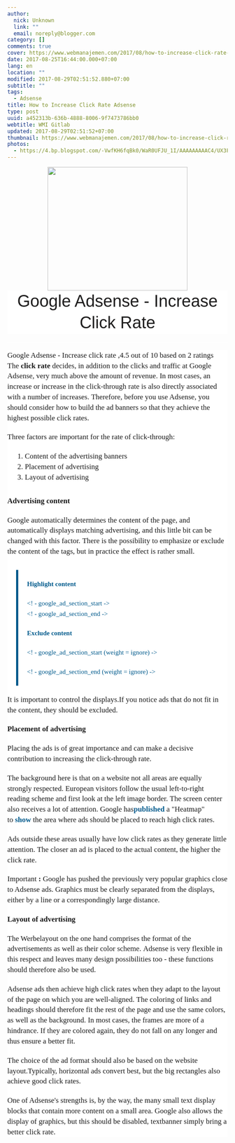 ```yaml
---
author:
  nick: Unknown
  link: ""
  email: noreply@blogger.com
category: []
comments: true
cover: https://www.webmanajemen.com/2017/08/how-to-increase-click-rate-adsense/400f9b0dc491372ff1fa19bb0c5c032b.png
date: 2017-08-25T16:44:00.000+07:00
lang: en
location: ""
modified: 2017-08-29T02:51:52.880+07:00
subtitle: ""
tags:
  - Adsense
title: How to Increase Click Rate Adsense
type: post
uuid: a452313b-636b-4888-8006-9f7473786bb0
webtitle: WMI Gitlab
updated: 2017-08-29T02:51:52+07:00
thumbnail: https://www.webmanajemen.com/2017/08/how-to-increase-click-rate-adsense/400f9b0dc491372ff1fa19bb0c5c032b.png
photos:
  - https://4.bp.blogspot.com/-VwfKH6fqBk0/WaR0UFJU_1I/AAAAAAAAAC4/UX3FZFBayIcxGx5tHIiHEYiiFB0YR93YQCLcBGAs/s320/adsense-ctr-device-1348751497.png
---
```


<div class="separator" style="clear: both; text-align: center;"><a href="https://4.bp.blogspot.com/-VwfKH6fqBk0/WaR0UFJU_1I/AAAAAAAAAC4/UX3FZFBayIcxGx5tHIiHEYiiFB0YR93YQCLcBGAs/s1600/adsense-ctr-device-1348751497.png" imageanchor="1" style="margin-left: 1em; margin-right: 1em;" rel="noopener noreferer nofollow"><img border="0" src="https://4.bp.blogspot.com/-VwfKH6fqBk0/WaR0UFJU_1I/AAAAAAAAAC4/UX3FZFBayIcxGx5tHIiHEYiiFB0YR93YQCLcBGAs/s320/adsense-ctr-device-1348751497.png" width="320" height="282" data-original-width="253" data-original-height="223"></a></div><header class="entry-header clearfix" style="background-color: white; border: 0px; font-family: 'PT Serif', Georgia, Times, 'Times New Roman', serif; font-size: 16px; line-height: 25.600000381469727px; margin: 0px; padding: 0px; vertical-align: baseline;"><h1 class="entry-title" style="-webkit-transition: all 0.5s; border: 0px; color: #1f1e1e; font-family: Oswald, Helvetica, Arial, sans-serif; font-size: 2.375rem; font-style: inherit; font-variant: inherit; font-weight: 400; line-height: 1.3; margin: 0px 0px 20px; padding: 0px; text-transform: capitalize; transition: all 0.5s; vertical-align: baseline;"><span class="notranslate" style="border: 0px; font-family: inherit; font-size: inherit; font-style: inherit; font-variant: inherit; font-weight: inherit; line-height: inherit; margin: 0px; padding: 0px; vertical-align: baseline;">Google Adsense - Increase Click Rate</span></h1></header><hr style="background-color: white; font-family: 'PT Serif', Georgia, Times, 'Times New Roman', serif; font-size: 16px; line-height: 25.600000381469727px;"><div class="entry-content clearfix" style="background-color: white; border: 0px; font-family: 'PT Serif', Georgia, Times, 'Times New Roman', serif; font-size: 1.063rem; line-height: 1.4; margin: 0px; padding: 0px; vertical-align: baseline;"><span class="notranslate" style="border: 0px; font-family: inherit; font-size: inherit; font-style: inherit; font-variant: inherit; font-weight: inherit; line-height: inherit; margin: 0px; padding: 0px; vertical-align: baseline;"><span class="hreview-aggregate" style="border: 0px; font-family: inherit; font-size: inherit; font-style: inherit; font-variant: inherit; font-weight: inherit; line-height: inherit; margin: 0px; padding: 0px; vertical-align: baseline;"><span class="item" style="border: 0px; font-family: inherit; font-size: inherit; font-style: inherit; font-variant: inherit; font-weight: inherit; line-height: inherit; margin: 0px; padding: 0px; vertical-align: baseline;"><span class="fn" style="border: 0px; font-family: inherit; font-size: inherit; font-style: inherit; font-variant: inherit; font-weight: inherit; line-height: inherit; margin: 0px; padding: 0px; vertical-align: baseline;">Google Adsense - Increase click rate</span></span>&nbsp;,<span class="rating" style="border: 0px; font-family: inherit; font-size: inherit; font-style: inherit; font-variant: inherit; font-weight: inherit; line-height: inherit; margin: 0px; padding: 0px; vertical-align: baseline;"><span class="average" style="border: 0px; font-family: inherit; font-size: inherit; font-style: inherit; font-variant: inherit; font-weight: inherit; line-height: inherit; margin: 0px; padding: 0px; vertical-align: baseline;">4.5</span>&nbsp;out of&nbsp;<span class="best" style="border: 0px; font-family: inherit; font-size: inherit; font-style: inherit; font-variant: inherit; font-weight: inherit; line-height: inherit; margin: 0px; padding: 0px; vertical-align: baseline;">10</span>&nbsp;based on&nbsp;<span class="votes" style="border: 0px; font-family: inherit; font-size: inherit; font-style: inherit; font-variant: inherit; font-weight: inherit; line-height: inherit; margin: 0px; padding: 0px; vertical-align: baseline;">2</span>&nbsp;ratings</span></span></span><span class="hreview-aggregate" style="border: 0px; font-family: inherit; font-size: inherit; font-style: inherit; font-variant: inherit; font-weight: inherit; line-height: inherit; margin: 0px; padding: 0px; vertical-align: baseline;"><span class="rating" style="border: 0px; font-family: inherit; font-size: inherit; font-style: inherit; font-variant: inherit; font-weight: inherit; line-height: inherit; margin: 0px; padding: 0px; vertical-align: baseline;"><span class="summary" style="border: 0px; font-family: inherit; font-size: inherit; font-style: inherit; font-variant: inherit; font-weight: inherit; line-height: inherit; margin: 0px; padding: 0px; vertical-align: baseline;"></span></span></span><div style="border: 0px; font-family: inherit; font-size: inherit; font-style: inherit; font-variant: inherit; font-weight: inherit; line-height: inherit; margin-bottom: 1.25rem; padding: 0px; vertical-align: baseline;"><span class="notranslate" style="border: 0px; font-family: inherit; font-size: inherit; font-style: inherit; font-variant: inherit; font-weight: inherit; line-height: inherit; margin: 0px; padding: 0px; vertical-align: baseline;">The&nbsp;<span style="border: 0px; font-family: inherit; font-size: inherit; font-style: inherit; font-variant: inherit; font-weight: 900; line-height: inherit; margin: 0px; padding: 0px; vertical-align: baseline;">click rate</span>&nbsp;decides, in addition to the clicks and traffic at Google Adsense, very much above the amount of revenue.</span>&nbsp;<span class="notranslate" style="border: 0px; font-family: inherit; font-size: inherit; font-style: inherit; font-variant: inherit; font-weight: inherit; line-height: inherit; margin: 0px; padding: 0px; vertical-align: baseline;">In most cases, an increase or increase in the click-through rate is also directly associated with a number of increases.</span>&nbsp;<span class="notranslate" style="border: 0px; font-family: inherit; font-size: inherit; font-style: inherit; font-variant: inherit; font-weight: inherit; line-height: inherit; margin: 0px; padding: 0px; vertical-align: baseline;">Therefore, before you use Adsense, you should consider how to build the ad banners so that they achieve the highest possible click rates.</span></div><div style="border: 0px; font-family: inherit; font-size: inherit; font-style: inherit; font-variant: inherit; font-weight: inherit; line-height: inherit; margin-bottom: 1.25rem; padding: 0px; vertical-align: baseline;"><span class="notranslate" style="border: 0px; font-family: inherit; font-size: inherit; font-style: inherit; font-variant: inherit; font-weight: inherit; line-height: inherit; margin: 0px; padding: 0px; vertical-align: baseline;">Three factors are important for the rate of click-through:</span></div><ol style="border: 0px; font-family: inherit; font-size: inherit; font-style: inherit; font-variant: inherit; font-weight: inherit; line-height: inherit; list-style-image: initial; list-style-position: initial; margin: 0px 0px 1.875rem 2.5rem; padding: 0px; vertical-align: baseline;"><li style="border: 0px; font-family: inherit; font-size: inherit; font-style: inherit; font-variant: inherit; font-weight: inherit; line-height: inherit; margin: 0px; padding: 0px; vertical-align: baseline;"><span class="notranslate" style="border: 0px; font-family: inherit; font-size: inherit; font-style: inherit; font-variant: inherit; font-weight: inherit; line-height: inherit; margin: 0px; padding: 0px; vertical-align: baseline;">Content of the advertising banners</span></li><li style="border: 0px; font-family: inherit; font-size: inherit; font-style: inherit; font-variant: inherit; font-weight: inherit; line-height: inherit; margin: 0px; padding: 0px; vertical-align: baseline;"><span class="notranslate" style="border: 0px; font-family: inherit; font-size: inherit; font-style: inherit; font-variant: inherit; font-weight: inherit; line-height: inherit; margin: 0px; padding: 0px; vertical-align: baseline;">Placement of advertising</span></li><li style="border: 0px; font-family: inherit; font-size: inherit; font-style: inherit; font-variant: inherit; font-weight: inherit; line-height: inherit; margin: 0px; padding: 0px; vertical-align: baseline;"><span class="notranslate" style="border: 0px; font-family: inherit; font-size: inherit; font-style: inherit; font-variant: inherit; font-weight: inherit; line-height: inherit; margin: 0px; padding: 0px; vertical-align: baseline;">Layout of advertising</span></li></ol><div style="border: 0px; font-family: inherit; font-size: inherit; font-style: inherit; font-variant: inherit; font-weight: inherit; line-height: inherit; margin-bottom: 1.25rem; padding: 0px; vertical-align: baseline;"><span class="notranslate" style="border: 0px; font-family: inherit; font-size: inherit; font-style: inherit; font-variant: inherit; font-weight: inherit; line-height: inherit; margin: 0px; padding: 0px; vertical-align: baseline;"><span style="border: 0px; font-family: inherit; font-size: inherit; font-style: inherit; font-variant: inherit; font-weight: 900; line-height: inherit; margin: 0px; padding: 0px; vertical-align: baseline;">Advertising content</span></span></div><div style="border: 0px; font-family: inherit; font-size: inherit; font-style: inherit; font-variant: inherit; font-weight: inherit; line-height: inherit; margin-bottom: 1.25rem; padding: 0px; vertical-align: baseline;"><span class="notranslate" style="border: 0px; font-family: inherit; font-size: inherit; font-style: inherit; font-variant: inherit; font-weight: inherit; line-height: inherit; margin: 0px; padding: 0px; vertical-align: baseline;">Google automatically determines the content of the page, and automatically displays matching advertising, and this little bit can be changed with this factor.</span>&nbsp;<span class="notranslate" style="border: 0px; font-family: inherit; font-size: inherit; font-style: inherit; font-variant: inherit; font-weight: inherit; line-height: inherit; margin: 0px; padding: 0px; vertical-align: baseline;">There is the possibility to emphasize or exclude the content of the tags, but in practice the effect is rather small.</span></div><blockquote style="border-left-color: rgb(0, 90, 140); border-left-style: solid; border-width: 0px 0px 0px 5px; color: #005a8c; display: inline-block; font-family: inherit; font-size: 0.9375rem; font-style: inherit; font-variant: inherit; font-weight: inherit; line-height: 1.6; margin: 10px 20px 1.25rem; padding: 1.25rem 1.25rem 0px; quotes: none; vertical-align: baseline;"><div style="border: 0px; font-family: inherit; font-size: inherit; font-style: inherit; font-variant: inherit; font-weight: inherit; line-height: inherit; margin-bottom: 1.25rem; padding: 0px; vertical-align: baseline;"><span class="notranslate" style="border: 0px; font-family: inherit; font-size: inherit; font-style: inherit; font-variant: inherit; font-weight: inherit; line-height: inherit; margin: 0px; padding: 0px; vertical-align: baseline;"><span style="border: 0px; font-family: inherit; font-size: inherit; font-style: inherit; font-variant: inherit; font-weight: 900; line-height: inherit; margin: 0px; padding: 0px; vertical-align: baseline;">Highlight content</span></span></div><div style="border: 0px; font-family: inherit; font-size: inherit; font-style: inherit; font-variant: inherit; font-weight: inherit; line-height: inherit; margin-bottom: 1.25rem; padding: 0px; vertical-align: baseline;"><span class="notranslate" style="border: 0px; font-family: inherit; font-size: inherit; font-style: inherit; font-variant: inherit; font-weight: inherit; line-height: inherit; margin: 0px; padding: 0px; vertical-align: baseline;">&lt;! - google_ad_section_start -&gt;</span><br><span class="notranslate" style="border: 0px; font-family: inherit; font-size: inherit; font-style: inherit; font-variant: inherit; font-weight: inherit; line-height: inherit; margin: 0px; padding: 0px; vertical-align: baseline;">&lt;! - google_ad_section_end -&gt;</span></div><div style="border: 0px; font-family: inherit; font-size: inherit; font-style: inherit; font-variant: inherit; font-weight: inherit; line-height: inherit; margin-bottom: 1.25rem; padding: 0px; vertical-align: baseline;"><span class="notranslate" style="border: 0px; font-family: inherit; font-size: inherit; font-style: inherit; font-variant: inherit; font-weight: inherit; line-height: inherit; margin: 0px; padding: 0px; vertical-align: baseline;"><span style="border: 0px; font-family: inherit; font-size: inherit; font-style: inherit; font-variant: inherit; font-weight: 900; line-height: inherit; margin: 0px; padding: 0px; vertical-align: baseline;">Exclude content</span></span></div><div style="border: 0px; font-family: inherit; font-size: inherit; font-style: inherit; font-variant: inherit; font-weight: inherit; line-height: inherit; margin-bottom: 1.25rem; padding: 0px; vertical-align: baseline;"><span class="notranslate" style="border: 0px; font-family: inherit; font-size: inherit; font-style: inherit; font-variant: inherit; font-weight: inherit; line-height: inherit; margin: 0px; padding: 0px; vertical-align: baseline;">&lt;! - google_ad_section_start (weight = ignore) -&gt;</span></div><div style="border: 0px; font-family: inherit; font-size: inherit; font-style: inherit; font-variant: inherit; font-weight: inherit; line-height: inherit; margin-bottom: 1.25rem; padding: 0px; vertical-align: baseline;"><span class="notranslate" style="border: 0px; font-family: inherit; font-size: inherit; font-style: inherit; font-variant: inherit; font-weight: inherit; line-height: inherit; margin: 0px; padding: 0px; vertical-align: baseline;">&lt;! - google_ad_section_end (weight = ignore) -&gt;</span></div></blockquote><div style="border: 0px; font-family: inherit; font-size: inherit; font-style: inherit; font-variant: inherit; font-weight: inherit; line-height: inherit; margin-bottom: 1.25rem; padding: 0px; vertical-align: baseline;"><span class="notranslate" style="border: 0px; font-family: inherit; font-size: inherit; font-style: inherit; font-variant: inherit; font-weight: inherit; line-height: inherit; margin: 0px; padding: 0px; vertical-align: baseline;">It is important to control the displays.</span><span class="notranslate" style="border: 0px; font-family: inherit; font-size: inherit; font-style: inherit; font-variant: inherit; font-weight: inherit; line-height: inherit; margin: 0px; padding: 0px; vertical-align: baseline;">If you notice ads that do not fit in the content, they should be excluded.</span></div><div style="border: 0px; font-family: inherit; font-size: inherit; font-style: inherit; font-variant: inherit; font-weight: inherit; line-height: inherit; margin-bottom: 1.25rem; padding: 0px; vertical-align: baseline;"><span class="notranslate" style="border: 0px; font-family: inherit; font-size: inherit; font-style: inherit; font-variant: inherit; font-weight: inherit; line-height: inherit; margin: 0px; padding: 0px; vertical-align: baseline;"><span style="border: 0px; font-family: inherit; font-size: inherit; font-style: inherit; font-variant: inherit; font-weight: 900; line-height: inherit; margin: 0px; padding: 0px; vertical-align: baseline;">Placement of advertising</span></span></div><div style="border: 0px; font-family: inherit; font-size: inherit; font-style: inherit; font-variant: inherit; font-weight: inherit; line-height: inherit; margin-bottom: 1.25rem; padding: 0px; vertical-align: baseline;"><span class="notranslate" style="border: 0px; font-family: inherit; font-size: inherit; font-style: inherit; font-variant: inherit; font-weight: inherit; line-height: inherit; margin: 0px; padding: 0px; vertical-align: baseline;">Placing the ads is of great importance and can make a decisive contribution to increasing the click-through rate.</span></div><div style="border: 0px; font-family: inherit; font-size: inherit; font-style: inherit; font-variant: inherit; font-weight: inherit; line-height: inherit; margin-bottom: 1.25rem; padding: 0px; vertical-align: baseline;"><span class="notranslate" style="border: 0px; font-family: inherit; font-size: inherit; font-style: inherit; font-variant: inherit; font-weight: inherit; line-height: inherit; margin: 0px; padding: 0px; vertical-align: baseline;">The background here is that on a website not all areas are equally strongly respected.</span>&nbsp;<span class="notranslate" style="border: 0px; font-family: inherit; font-size: inherit; font-style: inherit; font-variant: inherit; font-weight: inherit; line-height: inherit; margin: 0px; padding: 0px; vertical-align: baseline;">European visitors follow the usual left-to-right reading scheme and first look at the left image border.</span>&nbsp;<span class="notranslate" style="border: 0px; font-family: inherit; font-size: inherit; font-style: inherit; font-variant: inherit; font-weight: inherit; line-height: inherit; margin: 0px; padding: 0px; vertical-align: baseline;">The screen center also receives a lot of attention.</span>&nbsp;<span class="notranslate" style="border: 0px; font-family: inherit; font-size: inherit; font-style: inherit; font-variant: inherit; font-weight: inherit; line-height: inherit; margin: 0px; padding: 0px; vertical-align: baseline;">Google has<a href="https://translate.googleusercontent.com/translate_c?depth=1&amp;hl=en&amp;nv=1&amp;rurl=translate.google.com&amp;sl=de&amp;sp=nmt4&amp;tl=en&amp;u=https://www.google.com/adsense/support/bin/answer.py%3Fanswer%3D17954%26topic%3D8970&amp;usg=ALkJrhgGetQhv9u1wQhXRm-2OfrYqERCGg" style="border: 0px; color: #005a8c; font-family: inherit; font-size: inherit; font-style: inherit; font-variant: inherit; font-weight: 600; line-height: inherit; margin: 0px; padding: 0px; text-decoration: none; vertical-align: baseline;" target="_blank" rel="noopener noreferer nofollow">published</a>&nbsp;a "Heatmap" to&nbsp;<a href="https://translate.googleusercontent.com/translate_c?depth=1&amp;hl=en&amp;nv=1&amp;rurl=translate.google.com&amp;sl=de&amp;sp=nmt4&amp;tl=en&amp;u=https://www.google.com/adsense/support/bin/answer.py%3Fanswer%3D17954%26topic%3D8970&amp;usg=ALkJrhgGetQhv9u1wQhXRm-2OfrYqERCGg" style="border: 0px; color: #005a8c; font-family: inherit; font-size: inherit; font-style: inherit; font-variant: inherit; font-weight: 600; line-height: inherit; margin: 0px; padding: 0px; text-decoration: none; vertical-align: baseline;" target="_blank" rel="noopener noreferer nofollow">show</a>&nbsp;the area where ads should be placed to reach high click rates.</span></div><div style="border: 0px; font-family: inherit; font-size: inherit; font-style: inherit; font-variant: inherit; font-weight: inherit; line-height: inherit; margin-bottom: 1.25rem; padding: 0px; vertical-align: baseline;"><span class="notranslate" style="border: 0px; font-family: inherit; font-size: inherit; font-style: inherit; font-variant: inherit; font-weight: inherit; line-height: inherit; margin: 0px; padding: 0px; vertical-align: baseline;">Ads outside these areas usually have low click rates as they generate little attention.</span>&nbsp;<span class="notranslate" style="border: 0px; font-family: inherit; font-size: inherit; font-style: inherit; font-variant: inherit; font-weight: inherit; line-height: inherit; margin: 0px; padding: 0px; vertical-align: baseline;">The closer an ad is placed to the actual content, the higher the click rate.</span></div><div style="border: 0px; font-family: inherit; font-size: inherit; font-style: inherit; font-variant: inherit; font-weight: inherit; line-height: inherit; margin-bottom: 1.25rem; padding: 0px; vertical-align: baseline;"><span class="notranslate" style="border: 0px; font-family: inherit; font-size: inherit; font-style: inherit; font-variant: inherit; font-weight: inherit; line-height: inherit; margin: 0px; padding: 0px; vertical-align: baseline;">Important&nbsp;<span style="border: 0px; font-family: inherit; font-size: inherit; font-style: inherit; font-variant: inherit; font-weight: 900; line-height: inherit; margin: 0px; padding: 0px; vertical-align: baseline;">:</span>&nbsp;Google has pushed the previously very popular graphics close to Adsense ads.</span>&nbsp;<span class="notranslate" style="border: 0px; font-family: inherit; font-size: inherit; font-style: inherit; font-variant: inherit; font-weight: inherit; line-height: inherit; margin: 0px; padding: 0px; vertical-align: baseline;">Graphics must be clearly separated from the displays, either by a line or a correspondingly large distance.</span></div><div style="border: 0px; font-family: inherit; font-size: inherit; font-style: inherit; font-variant: inherit; font-weight: inherit; line-height: inherit; margin-bottom: 1.25rem; padding: 0px; vertical-align: baseline;"><span class="notranslate" style="border: 0px; font-family: inherit; font-size: inherit; font-style: inherit; font-variant: inherit; font-weight: inherit; line-height: inherit; margin: 0px; padding: 0px; vertical-align: baseline;"><span style="border: 0px; font-family: inherit; font-size: inherit; font-style: inherit; font-variant: inherit; font-weight: 900; line-height: inherit; margin: 0px; padding: 0px; vertical-align: baseline;">Layout of advertising</span></span></div><div style="border: 0px; font-family: inherit; font-size: inherit; font-style: inherit; font-variant: inherit; font-weight: inherit; line-height: inherit; margin-bottom: 1.25rem; padding: 0px; vertical-align: baseline;"><span class="notranslate" style="border: 0px; font-family: inherit; font-size: inherit; font-style: inherit; font-variant: inherit; font-weight: inherit; line-height: inherit; margin: 0px; padding: 0px; vertical-align: baseline;">The Werbelayout on the one hand comprises the format of the advertisements as well as their color scheme.</span>&nbsp;<span class="notranslate" style="border: 0px; font-family: inherit; font-size: inherit; font-style: inherit; font-variant: inherit; font-weight: inherit; line-height: inherit; margin: 0px; padding: 0px; vertical-align: baseline;">Adsense is very flexible in this respect and leaves many design possibilities too - these functions should therefore also be used.</span></div><div style="border: 0px; font-family: inherit; font-size: inherit; font-style: inherit; font-variant: inherit; font-weight: inherit; line-height: inherit; margin-bottom: 1.25rem; padding: 0px; vertical-align: baseline;"><span class="notranslate" style="border: 0px; font-family: inherit; font-size: inherit; font-style: inherit; font-variant: inherit; font-weight: inherit; line-height: inherit; margin: 0px; padding: 0px; vertical-align: baseline;">Adsense ads then achieve high click rates when they adapt to the layout of the page on which you are well-aligned.</span>&nbsp;<span class="notranslate" style="border: 0px; font-family: inherit; font-size: inherit; font-style: inherit; font-variant: inherit; font-weight: inherit; line-height: inherit; margin: 0px; padding: 0px; vertical-align: baseline;">The coloring of links and headings should therefore fit the rest of the page and use the same colors, as well as the background.</span>&nbsp;<span class="notranslate" style="border: 0px; font-family: inherit; font-size: inherit; font-style: inherit; font-variant: inherit; font-weight: inherit; line-height: inherit; margin: 0px; padding: 0px; vertical-align: baseline;">In most cases, the frames are more of a hindrance. If they are colored again, they do not fall on any longer and thus ensure a better fit.</span></div><div style="border: 0px; font-family: inherit; font-size: inherit; font-style: inherit; font-variant: inherit; font-weight: inherit; line-height: inherit; margin-bottom: 1.25rem; padding: 0px; vertical-align: baseline;"><span class="notranslate" style="border: 0px; font-family: inherit; font-size: inherit; font-style: inherit; font-variant: inherit; font-weight: inherit; line-height: inherit; margin: 0px; padding: 0px; vertical-align: baseline;">The choice of the ad format should also be based on the website layout.</span><span class="notranslate" style="border: 0px; font-family: inherit; font-size: inherit; font-style: inherit; font-variant: inherit; font-weight: inherit; line-height: inherit; margin: 0px; padding: 0px; vertical-align: baseline;">Typically, horizontal ads convert best, but the big rectangles also achieve good click rates.</span></div><div style="border: 0px; font-family: inherit; font-size: inherit; font-style: inherit; font-variant: inherit; font-weight: inherit; line-height: inherit; margin-bottom: 1.25rem; padding: 0px; vertical-align: baseline;"><span class="notranslate" style="border: 0px; font-family: inherit; font-size: inherit; font-style: inherit; font-variant: inherit; font-weight: inherit; line-height: inherit; margin: 0px; padding: 0px; vertical-align: baseline;">One of Adsense's strengths is, by the way, the many small text display blocks that contain more content on a small area.</span>&nbsp;<span class="notranslate" style="border: 0px; font-family: inherit; font-size: inherit; font-style: inherit; font-variant: inherit; font-weight: inherit; line-height: inherit; margin: 0px; padding: 0px; vertical-align: baseline;">Google also allows the display of graphics, but this should be disabled, textbanner simply bring a better click rate.</span></div></div>